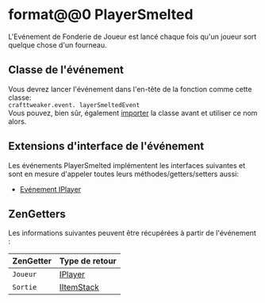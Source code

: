 # format@@0 PlayerSmelted

L'Evénement de Fonderie de Joueur est lancé chaque fois qu'un joueur sort quelque chose d'un fourneau.

## Classe de l'événement

Vous devrez lancer l'événement dans l'en-tête de la fonction comme cette classe:  
`crafttweaker.event. layerSmeltedEvent`  
Vous pouvez, bien sûr, également [importer](/AdvancedFunctions/Import/) la classe avant et utiliser ce nom alors.

## Extensions d'interface de l'événement

Les événements PlayerSmelted implémentent les interfaces suivantes et sont en mesure d'appeler toutes leurs méthodes/getters/setters aussi:

- [Evénement IPlayer](/Vanilla/Events/Events/IPlayerEvent/)

## ZenGetters

Les informations suivantes peuvent être récupérées à partir de l'événement :

| ZenGetter | Type de retour                           |
| --------- | ---------------------------------------- |
| `Joueur`  | [IPlayer](/Vanilla/Players/IPlayer/)     |
| `Sortie`  | [IItemStack](/Vanilla/Items/IItemStack/) |